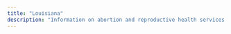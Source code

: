 ```yaml
---
title: "Louisiana"
description: "Information on abortion and reproductive health services."
---
```


